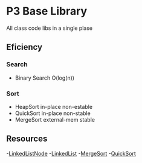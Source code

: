 # P3 Base Library
All class code libs in a single plase


## Eficiency

### Search
-   Binary Search O(log(n))

### Sort
-   HeapSort            in-place           non-estable  
-   QuickSort           in-place           non-stable  
-   MergeSort           external-mem       stable


## Resources
-[LinkedListNode](https://github.com/datastructures-js/linked-list/blob/master/src/linkedListNode.js)
-[LinkedList](https://github.com/datastructures-js/linked-list/blob/master/src/linkedList.js)
-[MergeSort](https://gist.github.com/karuna24s/f0b086bf38d94fe1ef5043bd471fc390#file-mergesort-js)
-[QuickSort](https://gist.github.com/karuna24s/2d81b2b38cf6f8dac003f9f148830f79#file-quicksort-js)